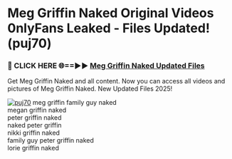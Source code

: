 # Meg Griffin Naked Original Videos 0nlyFans Leaked - Files Updated! (puj70)

<h3>🔴 CLICK HERE 🌐==►► <a href="https://tinyurl.com/yckcrads" rel="nofollow">Meg Griffin Naked Updated Files</a></h3>

Get Meg Griffin Naked and all content. Now you can access all videos and pictures of Meg Griffin Naked. New Updated Files 2025!

[![puj70](https://i.imgur.com/hpKpOFt.gif)](https://tinyurl.com/yckcrads)
meg griffin family guy naked<br>
megan griffin naked<br>
peter griffin naked<br>
naked peter griffin<br>
nikki griffin naked<br>
family guy peter griffin naked<br>
lorie griffin naked